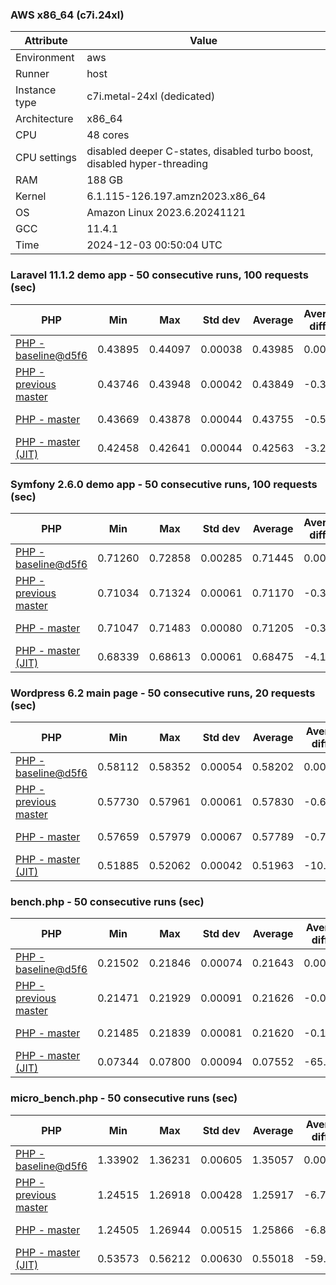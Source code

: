 ### AWS x86_64 (c7i.24xl)

|  Attribute    |     Value      |
|---------------|----------------|
| Environment   |aws|
| Runner        |host|
| Instance type |c7i.metal-24xl (dedicated)|
| Architecture  |x86_64
| CPU           |48 cores|
| CPU settings  |disabled deeper C-states, disabled turbo boost, disabled hyper-threading|
| RAM           |188 GB|
| Kernel        |6.1.115-126.197.amzn2023.x86_64|
| OS            |Amazon Linux 2023.6.20241121|
| GCC           |11.4.1|
| Time          |2024-12-03 00:50:04 UTC|

### Laravel 11.1.2 demo app - 50 consecutive runs, 100 requests (sec)

|     PHP     |     Min     |     Max     |    Std dev   |   Average  |  Average diff % |   Median   | Median diff % |     Memory    |
|-------------|-------------|-------------|--------------|------------|-----------------|------------|---------------|---------------|
|[PHP - baseline@d5f6](https://github.com/php/php-src/commit/d5f6e56610)|0.43895|0.44097|0.00038|0.43985|0.00%|0.43986|0.00%|41.82 MB|
|[PHP - previous master](https://github.com/php/php-src/commit/1d2c544cca)|0.43746|0.43948|0.00042|0.43849|-0.31%|0.43851|-0.31%|41.69 MB|
|[PHP - master](https://github.com/php/php-src/commit/01093b7c13)|0.43669|0.43878|0.00044|0.43755|-0.52%|0.43756|-0.52%|41.69 MB|
|[PHP - master (JIT)](https://github.com/php/php-src/commit/01093b7c13)|0.42458|0.42641|0.00044|0.42563|-3.23%|0.42568|-3.22%|50.75 MB|

### Symfony 2.6.0 demo app - 50 consecutive runs, 100 requests (sec)

|     PHP     |     Min     |     Max     |    Std dev   |   Average  |  Average diff % |   Median   | Median diff % |     Memory    |
|-------------|-------------|-------------|--------------|------------|-----------------|------------|---------------|---------------|
|[PHP - baseline@d5f6](https://github.com/php/php-src/commit/d5f6e56610)|0.71260|0.72858|0.00285|0.71445|0.00%|0.71394|0.00%|37.33 MB|
|[PHP - previous master](https://github.com/php/php-src/commit/1d2c544cca)|0.71034|0.71324|0.00061|0.71170|-0.39%|0.71167|-0.32%|37.39 MB|
|[PHP - master](https://github.com/php/php-src/commit/01093b7c13)|0.71047|0.71483|0.00080|0.71205|-0.34%|0.71194|-0.28%|37.39 MB|
|[PHP - master (JIT)](https://github.com/php/php-src/commit/01093b7c13)|0.68339|0.68613|0.00061|0.68475|-4.16%|0.68469|-4.10%|44.46 MB|

### Wordpress 6.2 main page - 50 consecutive runs, 20 requests (sec)

|     PHP     |     Min     |     Max     |    Std dev   |   Average  |  Average diff % |   Median   | Median diff % |     Memory    |
|-------------|-------------|-------------|--------------|------------|-----------------|------------|---------------|---------------|
|[PHP - baseline@d5f6](https://github.com/php/php-src/commit/d5f6e56610)|0.58112|0.58352|0.00054|0.58202|0.00%|0.58201|0.00%|42.95 MB|
|[PHP - previous master](https://github.com/php/php-src/commit/1d2c544cca)|0.57730|0.57961|0.00061|0.57830|-0.64%|0.57828|-0.64%|42.78 MB|
|[PHP - master](https://github.com/php/php-src/commit/01093b7c13)|0.57659|0.57979|0.00067|0.57789|-0.71%|0.57782|-0.72%|42.79 MB|
|[PHP - master (JIT)](https://github.com/php/php-src/commit/01093b7c13)|0.51885|0.52062|0.00042|0.51963|-10.72%|0.51954|-10.73%|61.63 MB|

### bench.php - 50 consecutive runs (sec)

|     PHP     |     Min     |     Max     |    Std dev   |   Average  |  Average diff % |   Median   | Median diff % |     Memory    |
|-------------|-------------|-------------|--------------|------------|-----------------|------------|---------------|---------------|
|[PHP - baseline@d5f6](https://github.com/php/php-src/commit/d5f6e56610)|0.21502|0.21846|0.00074|0.21643|0.00%|0.21631|0.00%|26.12 MB|
|[PHP - previous master](https://github.com/php/php-src/commit/1d2c544cca)|0.21471|0.21929|0.00091|0.21626|-0.08%|0.21610|-0.10%|26.12 MB|
|[PHP - master](https://github.com/php/php-src/commit/01093b7c13)|0.21485|0.21839|0.00081|0.21620|-0.10%|0.21609|-0.10%|26.12 MB|
|[PHP - master (JIT)](https://github.com/php/php-src/commit/01093b7c13)|0.07344|0.07800|0.00094|0.07552|-65.11%|0.07529|-65.19%|27.29 MB|

### micro_bench.php - 50 consecutive runs (sec)

|     PHP     |     Min     |     Max     |    Std dev   |   Average  |  Average diff % |   Median   | Median diff % |     Memory    |
|-------------|-------------|-------------|--------------|------------|-----------------|------------|---------------|---------------|
|[PHP - baseline@d5f6](https://github.com/php/php-src/commit/d5f6e56610)|1.33902|1.36231|0.00605|1.35057|0.00%|1.35078|0.00%|20.38 MB|
|[PHP - previous master](https://github.com/php/php-src/commit/1d2c544cca)|1.24515|1.26918|0.00428|1.25917|-6.77%|1.25885|-6.81%|20.38 MB|
|[PHP - master](https://github.com/php/php-src/commit/01093b7c13)|1.24505|1.26944|0.00515|1.25866|-6.81%|1.25901|-6.79%|20.38 MB|
|[PHP - master (JIT)](https://github.com/php/php-src/commit/01093b7c13)|0.53573|0.56212|0.00630|0.55018|-59.26%|0.55046|-59.25%|21.70 MB|
